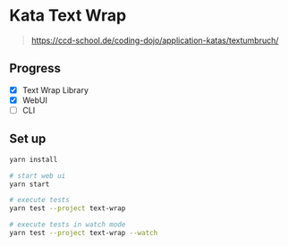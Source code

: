 # Kata Text Wrap
> https://ccd-school.de/coding-dojo/application-katas/textumbruch/

## Progress 

- [x] Text Wrap Library
- [x] WebUI
- [ ] CLI

## Set up

```bash
yarn install

# start web ui
yarn start

# execute tests
yarn test --project text-wrap 

# execute tests in watch mode
yarn test --project text-wrap --watch
```
